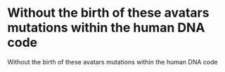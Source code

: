 # Without the birth of these avatars mutations within the human DNA code

Without the birth of these avatars mutations within the human DNA code